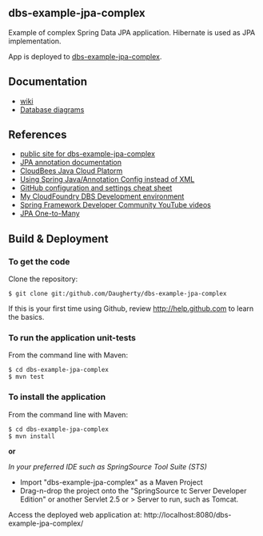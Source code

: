 dbs-example-jpa-complex
-------------------
Example of complex Spring Data JPA application.  Hibernate is used as JPA implementation.

App is deployed to [dbs-example-jpa-complex][CloudBees-deployed-url].

Documentation
-------------------
 * [wiki][wiki]
 * [Database diagrams][database-diagrams]

References
-------------------
 * [public site for dbs-example-jpa-complex][public-site]
 * [JPA annotation documentation][My-JPA-annotation-documentation]
 * [CloudBees Java Cloud Platorm][CloudBees]
 * [Using Spring Java/Annotation Config instead of XML][Spring-Config-XML-to-Java]
 * [GitHub configuration and settings cheat sheet][GitHub-cheat-sheet]
 * [My CloudFoundry DBS Development environment][My-CloudFoundry-dbs-development]
 * [Spring Framework Developer Community YouTube videos][SpringSourceDev-YouTube]
 * [JPA One-to-Many][JPA-One-to-Many]

Build & Deployment
-------------------
### To get the code
Clone the repository:

    $ git clone git:/github.com/Daugherty/dbs-example-jpa-complex

If this is your first time using Github, review http://help.github.com to learn the basics.

### To run the application unit-tests
From the command line with Maven:

    $ cd dbs-example-jpa-complex
    $ mvn test

### To install the application
From the command line with Maven:

    $ cd dbs-example-jpa-complex
    $ mvn install

**or**

*In your preferred IDE such as SpringSource Tool Suite (STS)*

* Import "dbs-example-jpa-complex" as a Maven Project
* Drag-n-drop the project onto the "SpringSource tc Server Developer Edition" or another Servlet 2.5 or > Server to run, such as Tomcat.

Access the deployed web application at: http://localhost:8080/dbs-example-jpa-complex/

[My-JPA-annotation-documentation]: http://www.evernote.com/shard/s8/sh/147ea1ec-d9d2-46fd-a0d9-3d2b819703fb/8e476ca6950c7d6c9551dbcc54d8c7f3
[Overview-ERD]: https://github.com/johntday/dbs-example-jpa-complex/blob/master/src/main/resources/img/erd.png
[MySQL-ERD]: https://github.com/johntday/dbs-example-jpa-complex/blob/master/src/main/resources/img/erd-detail.png
[public-site]:  http://johntday.github.io/dbs-example-jpa-complex
[wiki]:  https://github.com/johntday/dbs-example-jpa-complex/wiki
[CloudBees]:  http://www.cloudbees.com/
[CloudBees-deployed-url]:  http://dbs-example-jpa-complex2.johntday.cloudbees.net/
[Spring-Config-XML-to-Java]:  http://www.evernote.com/shard/s8/sh/4748cf18-2c5b-4d48-b415-925182c6f15f/0a2883985b1682367bb09612c002fa8c
[GitHub-cheat-sheet]:  http://johntday.github.io/GitHub/
[My-CloudFoundry-dbs-development]:  https://console.run.pivotal.io/organizations/e743a212-1895-4cc1-91b2-cd959c806fdf/spaces/da84f92c-5b79-41b9-84d5-d9fe48515f71
[SpringSourceDev-YouTube]:  http://www.youtube.com/SpringSourceDev
[JPA-One-to-Many]:  http://www.evernote.com/shard/s8/sh/1d1e797a-ffce-4dbb-a4dd-53470adbf1ce/d3a2e3f1876dfed9dac6a90bf4b7804e
[database-diagrams]:  https://github.com/johntday/dbs-example-jpa-complex/tree/master/src/main/webapp/static/img